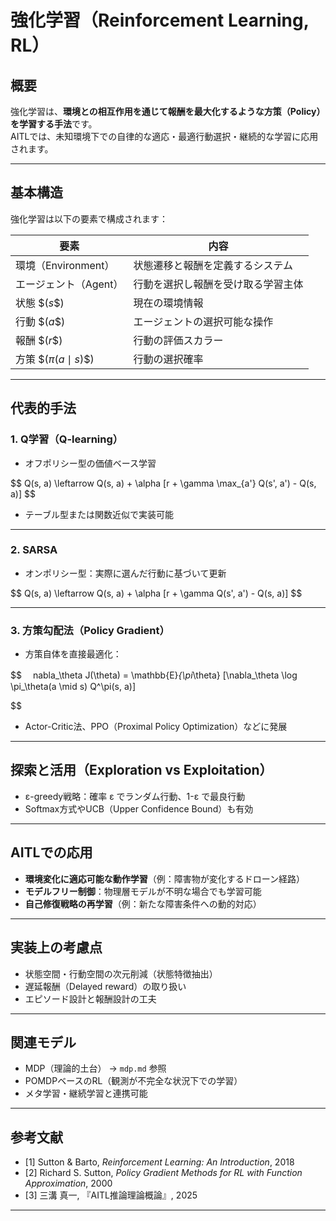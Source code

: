 

# 強化学習（Reinforcement Learning, RL）

## 概要

強化学習は、**環境との相互作用を通じて報酬を最大化するような方策（Policy）を学習する手法**です。  
AITLでは、未知環境下での自律的な適応・最適行動選択・継続的な学習に応用されます。

---

## 基本構造

強化学習は以下の要素で構成されます：

| 要素 | 内容 |
|------|------|
| 環境（Environment） | 状態遷移と報酬を定義するシステム |
| エージェント（Agent） | 行動を選択し報酬を受け取る学習主体 |
| 状態 \$$( s \$$) | 現在の環境情報 |
| 行動 \$$( a \$$) | エージェントの選択可能な操作 |
| 報酬 \$$( r \$$) | 行動の評価スカラー |
| 方策 \$$( \pi(a \mid s) \$$) | 行動の選択確率 |

---

## 代表的手法

### 1. Q学習（Q-learning）

- オフポリシー型の価値ベース学習

\$$
Q(s, a) \leftarrow Q(s, a) + \alpha [r + \gamma \max_{a'} Q(s', a') - Q(s, a)]
\$$

- テーブル型または関数近似で実装可能

---

### 2. SARSA

- オンポリシー型：実際に選んだ行動に基づいて更新

\$$
Q(s, a) \leftarrow Q(s, a) + \alpha [r + \gamma Q(s', a') - Q(s, a)]
\$$

---

### 3. 方策勾配法（Policy Gradient）

- 方策自体を直接最適化：

\$$
　nabla_\theta J(\theta) = \mathbb{E}_{\pi_\theta} [\nabla_\theta \log \pi_\theta(a \mid s) Q^\pi(s, a)]

\$$

- Actor-Critic法、PPO（Proximal Policy Optimization）などに発展

---

## 探索と活用（Exploration vs Exploitation）

- ε-greedy戦略：確率 ε でランダム行動、1-ε で最良行動  
- Softmax方式やUCB（Upper Confidence Bound）も有効

---

## AITLでの応用

- **環境変化に適応可能な動作学習**（例：障害物が変化するドローン経路）  
- **モデルフリー制御**：物理層モデルが不明な場合でも学習可能  
- **自己修復戦略の再学習**（例：新たな障害条件への動的対応）

---

## 実装上の考慮点

- 状態空間・行動空間の次元削減（状態特徴抽出）  
- 遅延報酬（Delayed reward）の取り扱い  
- エピソード設計と報酬設計の工夫

---

## 関連モデル

- MDP（理論的土台） → `mdp.md` 参照  
- POMDPベースのRL（観測が不完全な状況下での学習）  
- メタ学習・継続学習と連携可能

---

## 参考文献

- [1] Sutton & Barto, *Reinforcement Learning: An Introduction*, 2018  
- [2] Richard S. Sutton, *Policy Gradient Methods for RL with Function Approximation*, 2000  
- [3] 三溝 真一, 『AITL推論理論概論』, 2025  

---
